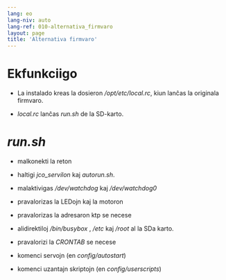 ```yaml
---
lang: eo
lang-niv: auto
lang-ref: 010-alternativa_firmvaro
layout: page
title: 'Alternativa firmvaro'
---
```


# Ekfunkciigo

* La instalado kreas la dosieron _/opt/etc/local.rc_, kiun lanĉas la originala firmvaro.

* _local.rc_ lanĉas _run.sh_ de la SD-karto.


# _run.sh_

  * malkonekti la reton

  * haltigi _jco_servilon_ kaj _autorun.sh_.

  * malaktivigas _/dev/watchdog_ kaj _/dev/watchdog0_

  * pravalorizas la LEDojn kaj la motoron

  * pravalorizas la adresaron ktp se necese

  * alidirektiloj _/bin/busybox_ , _/etc_ kaj _/root_ al la SDa karto.

  * pravalorizi la _CRONTAB_ se necese

  * komenci servojn (en _config/autostart_)

  * komenci uzantajn skriptojn (en _config/userscripts_)

